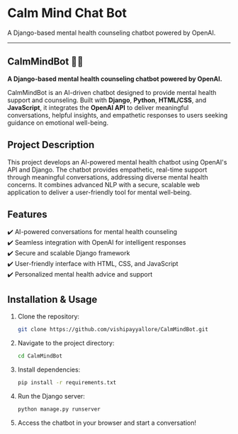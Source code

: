 # Calm Mind Chat Bot

A Django-based mental health counseling chatbot powered by OpenAI.

---

## **CalmMindBot** 🧘‍♂️

**A Django-based mental health counseling chatbot powered by OpenAI.**

CalmMindBot is an AI-driven chatbot designed to provide mental health support and counseling. Built with **Django**, **Python**, **HTML/CSS**, and **JavaScript**, it integrates the **OpenAI API** to deliver meaningful conversations, helpful insights, and empathetic responses to users seeking guidance on emotional well-being.

## **Project Description**

This project develops an AI-powered mental health chatbot using OpenAI's API and Django. The chatbot provides empathetic, real-time support through meaningful conversations, addressing diverse mental health concerns. It combines advanced NLP with a secure, scalable web application to deliver a user-friendly tool for mental well-being.

## **Features**

✔️ AI-powered conversations for mental health counseling  
✔️ Seamless integration with OpenAI for intelligent responses  
✔️ Secure and scalable Django framework  
✔️ User-friendly interface with HTML, CSS, and JavaScript  
✔️ Personalized mental health advice and support

## **Installation & Usage**

1. Clone the repository:

   ```bash
   git clone https://github.com/vishipayyallore/CalmMindBot.git
   ```

2. Navigate to the project directory:

   ```bash
   cd CalmMindBot
   ```

3. Install dependencies:

   ```bash
   pip install -r requirements.txt
   ```

4. Run the Django server:

   ```bash
   python manage.py runserver
   ```

5. Access the chatbot in your browser and start a conversation!
